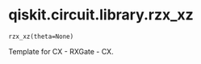 # qiskit.circuit.library.rzx\_xz

<span id="undefined" />

`rzx_xz(theta=None)`

Template for CX - RXGate - CX.

